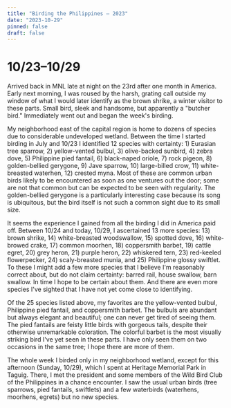 ```yaml
---
title: "Birding the Philippines – 2023"
date: "2023-10-29"
pinned: false
draft: false
---
```


# 10/23–10/29

Arrived back in MNL late at night on the 23rd after one month in America. Early next morning, I was roused by the harsh, grating call outside my window of what I would later identify as the brown shrike, a winter visitor to these parts. Small bird, sleek and handsome, but apparently a "butcher bird." Immediately went out and began the week's birding.

My neighborhood east of the capital region is home to dozens of species due to considerable undeveloped wetland. Between the time I started birding in July and 10/23 I identified 12 species with certainty: 1) Eurasian tree sparrow, 2) yellow-vented bulbul, 3) olive-backed sunbird, 4) zebra dove, 5) Philippine pied fantail, 6) black-naped oriole, 7) rock pigeon, 8) golden-bellied gerygone, 9) Jave sparrow, 10) large-billed crow, 11) white-breasted waterhen, 12) crested myna. Most of these are common urban birds likely to be encountered as soon as one ventures out the door; some are not that common but can be expected to be seen with regularity. The golden-bellied gerygone is a particularly interesting case because its song is ubiquitous, but the bird itself is not such a common sight due to its small size.

It seems the experience I gained from all the birding I did in America paid off. Between 10/24 and today, 10/29, I ascertained 13 more species: 13) brown shrike, 14) white-breasted woodswallow, 15) spotted dove, 16) white-browed crake, 17) common moorhen, 18) coppersmith barbet, 19) cattle egret, 20) grey heron, 21) purple heron, 22) whiskered tern, 23) red-keeled flowerpecker, 24) scaly-breasted munia, and 25) Philippine glossy swiftlet. To these I might add a few more species that I believe I'm reasonably correct about, but do not claim certainty: barred rail, house swallow, barn swallow. In time I hope to be certain about them. And there are even more species I've sighted that I have not yet come close to identifying.

Of the 25 species listed above, my favorites are the yellow-vented bulbul, Philippine pied fantail, and coppersmith barbet. The bulbuls are abundant but always elegant and beautiful; one can never get tired of seeing them. The pied fantails are feisty little birds with gorgeous tails, despite their otherwise unremarkable coloration. The colorful barbet is the most visually striking bird I've yet seen in these parts. I have only seen them on two occasions in the same tree; I hope there are more of them.

The whole week I birded only in my neighborhood wetland, except for this afternoon (Sunday, 10/29), which I spent at Heritage Memorial Park in Taguig. There, I met the president and some members of the Wild Bird Club of the Philippines in a chance encounter. I saw the usual urban birds (tree sparrows, pied fantails, swiftlets) and a few waterbirds (waterhens, moorhens, egrets) but no new species.
